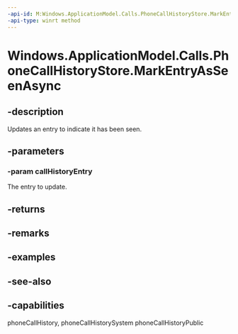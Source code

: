 ```yaml
---
-api-id: M:Windows.ApplicationModel.Calls.PhoneCallHistoryStore.MarkEntryAsSeenAsync(Windows.ApplicationModel.Calls.PhoneCallHistoryEntry)
-api-type: winrt method
---
```


<!-- Method syntax
public Windows.Foundation.IAsyncAction MarkEntryAsSeenAsync(Windows.ApplicationModel.Calls.PhoneCallHistoryEntry callHistoryEntry)
-->

# Windows.ApplicationModel.Calls.PhoneCallHistoryStore.MarkEntryAsSeenAsync

## -description
Updates an entry to indicate it has been seen.

## -parameters
### -param callHistoryEntry
The entry to update.

## -returns


## -remarks

## -examples

## -see-also


## -capabilities
phoneCallHistory, phoneCallHistorySystem
phoneCallHistoryPublic
